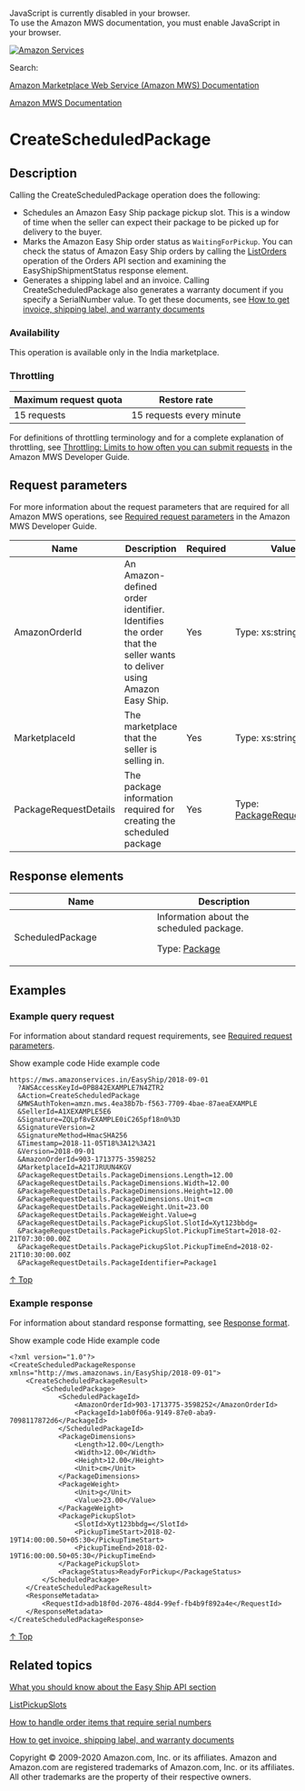 <div id="MWSDX_noscript">

JavaScript is currently disabled in your browser.  
To use the Amazon MWS documentation, you must enable JavaScript in your
browser.

</div>

<div id="MWSDX_divtop">

[![Amazon
Services](https://images-na.ssl-images-amazon.com/images/G/08/mwsportal/fr_FR/amazonservices.gif "Amazon Services")](http://services.amazon.fr)

<div id="MWSDX_search">

<span id="MWSDX_searchlbl">Search:</span>

</div>

  
<span id="MWSDX_titlebar">[Amazon Marketplace Web Service (Amazon MWS)
Documentation](https://developer.amazonservices.fr/gp/mws/docs.html)</span>

</div>

<div id="MWSDX_divbottom">

<div id="MWSDX_divleft">

<div id="MWSDX_toc">

</div>

</div>

<div id="MWSDX_divright">

<div id="MWSDX_content">

<span id="MWSDX_breadcrumbs">[Amazon MWS
Documentation](https://developer.amazonservices.fr/gp/mws/docs.html)</span>

<div id="EasyShip_CreateScheduledPackage" class="nested0">

# CreateScheduledPackage

<div id="Description" class="topic concept nested1">

## Description

<div class="body conbody">

Calling the <span class="keyword apiname">CreateScheduledPackage</span>
operation does the following:

-   Schedules an <span class="ph">Amazon Easy Ship</span> package pickup
    slot. This is a window of time when the seller can expect their
    package to be picked up for delivery to the buyer.
-   Marks the <span class="ph">Amazon Easy Ship</span> order status as
    `WaitingForPickup`. You can check the status of <span
    class="ph">Amazon Easy Ship</span> orders by calling the
    <a href="../orders-2013-09-01/Orders_ListOrders.md" class="xref">ListOrders</a>
    operation of the Orders API section and examining the <span
    class="keyword parmname">EasyShipShipmentStatus</span> response
    element.
-   Generates a shipping label and an invoice. Calling <span
    class="keyword apiname">CreateScheduledPackage</span> also generates
    a warranty document if you specify a <span
    class="keyword parmname">SerialNumber</span> value. To get these
    documents, see
    <a href="../easy_ship/EasyShip_HowToGetEasyShipDocs.md" class="xref">How to get invoice, shipping label, and warranty documents</a>

<div class="section">

### Availability

This operation is available only in the India marketplace.

</div>

<div class="section">

### Throttling

<div class="p">

<div class="tablenoborder">

| Maximum request quota | Restore rate             |
|-----------------------|--------------------------|
| 15 requests           | 15 requests every minute |

</div>

<span class="ph">For definitions of throttling terminology and for a
complete explanation of throttling, see
<a href="../dev_guide/DG_Throttling.md" class="xref">Throttling: Limits to how often you can submit requests</a>
in the <span class="ph">Amazon MWS Developer Guide</span>.</span>

</div>

</div>

</div>

</div>

<div id="RequestParameters" class="topic reference nested1">

## Request parameters

<div class="body refbody">

<div class="section">

<span class="ph">For more information about the request parameters that
are required for all <span class="ph">Amazon MWS</span> operations, see
<span
class="ph"><a href="../dev_guide/DG_RequiredRequestParameters.md" class="xref">Required request parameters</a></span>
in the <span class="ph">Amazon MWS Developer Guide</span>.</span>

<div class="tablenoborder">

| Name                                                        | Description                                                                                                                                                       | Required | Values                                                                                                                                             |
|-------------------------------------------------------------|-------------------------------------------------------------------------------------------------------------------------------------------------------------------|----------|----------------------------------------------------------------------------------------------------------------------------------------------------|
| <span class="keyword parmname">AmazonOrderId</span>         | <span class="ph">An Amazon-defined order identifier. Identifies the order that the seller wants to deliver using <span class="ph">Amazon Easy Ship</span>.</span> | Yes      | <span class="ph">Type: xs:string</span>                                                                                                            |
| <span class="keyword parmname">MarketplaceId</span>         | The marketplace that the seller is selling in.                                                                                                                    | Yes      | <span class="ph">Type: xs:string</span>                                                                                                            |
| <span class="keyword parmname">PackageRequestDetails</span> | The package information required for creating the scheduled package                                                                                               | Yes      | Type: <a href="EasyShip_Datatypes.md#PackageRequestDetails" class="xref" title="Information for scheduling a package.">PackageRequestDetails</a> |

</div>

</div>

</div>

</div>

<div id="ResponseElements" class="topic reference nested1">

## Response elements

<div class="body refbody">

<div class="tablenoborder">

<table id="ResponseElements__ResponseElementsTable" class="table" data-cellpadding="4" data-cellspacing="0" data-summary="" data-frame="border" data-border="1" data-rules="all">
<colgroup>
<col style="width: 50%" />
<col style="width: 50%" />
</colgroup>
<thead class="thead" data-align="left">
<tr class="header row">
<th id="d11872e306" class="entry" data-valign="top">Name</th>
<th id="d11872e309" class="entry" data-valign="top">Description</th>
</tr>
</thead>
<tbody class="tbody">
<tr class="odd row">
<td class="entry" data-valign="top" headers="d11872e306 "><span class="keyword parmname">ScheduledPackage</span></td>
<td class="entry" data-valign="top" headers="d11872e309 ">Information about the scheduled package.
<p>Type: <a href="EasyShip_Datatypes.md#Package" class="xref" title="Information about a scheduled package.">Package</a></p></td>
</tr>
</tbody>
</table>

</div>

</div>

</div>

<div id="Examples" class="topic reference nested1">

## Examples

<div class="body refbody">

<div class="section">

### Example query request

<span class="ph">For information about standard request requirements,
see
<a href="../dev_guide/DG_RequiredRequestParameters.md" class="xref">Required request parameters</a>.</span>

<span class="ph expander"> <span class="keyword parmname xshow">Show
example code</span> <span class="keyword parmname xhide">Hide example
code</span> </span>

<div class="sectiondiv content">

``` pre
https://mws.amazonservices.in/EasyShip/2018-09-01
  ?AWSAccessKeyId=0PB842EXAMPLE7N4ZTR2
  &Action=CreateScheduledPackage
  &MWSAuthToken=amzn.mws.4ea38b7b-f563-7709-4bae-87aeaEXAMPLE
  &SellerId=A1XEXAMPLE5E6
  &Signature=ZQLpf8vEXAMPLE0iC265pf18n0%3D
  &SignatureVersion=2
  &SignatureMethod=HmacSHA256
  &Timestamp=2018-11-05T18%3A12%3A21
  &Version=2018-09-01
  &AmazonOrderId=903-1713775-3598252
  &MarketplaceId=A21TJRUUN4KGV
  &PackageRequestDetails.PackageDimensions.Length=12.00
  &PackageRequestDetails.PackageDimensions.Width=12.00
  &PackageRequestDetails.PackageDimensions.Height=12.00
  &PackageRequestDetails.PackageDimensions.Unit=cm
  &PackageRequestDetails.PackageWeight.Unit=23.00
  &PackageRequestDetails.PackageWeight.Value=g
  &PackageRequestDetails.PackagePickupSlot.SlotId=Xyt123bbdg=
  &PackageRequestDetails.PackagePickupSlot.PickupTimeStart=2018-02-21T07:30:00.00Z
  &PackageRequestDetails.PackagePickupSlot.PickupTimeEnd=2018-02-21T10:30:00.00Z
  &PackageRequestDetails.PackageIdentifier=Package1
```

<a href="#Examples" class="xref">↑ Top</a>

</div>

</div>

<div class="section">

### Example response

<span class="ph">For information about standard response formatting, see
<a href="../dev_guide/DG_ResponseFormat.md" class="xref">Response format</a>.</span>

<span class="ph expander"> <span class="keyword parmname xshow">Show
example code</span> <span class="keyword parmname xhide">Hide example
code</span> </span>

<div class="sectiondiv content">

``` pre
<?xml version="1.0"?>
<CreateScheduledPackageResponse xmlns="http://mws.amazonaws.in/EasyShip/2018-09-01">
    <CreateScheduledPackageResult>
        <ScheduledPackage>
            <ScheduledPackageId>
                <AmazonOrderId>903-1713775-3598252</AmazonOrderId>
                <PackageId>1ab0f06a-9149-87e0-aba9-7098117872d6</PackageId>
            </ScheduledPackageId>
            <PackageDimensions>
                <Length>12.00</Length>
                <Width>12.00</Width>
                <Height>12.00</Height>
                <Unit>cm</Unit>
            </PackageDimensions>
            <PackageWeight>
                <Unit>g</Unit>
                <Value>23.00</Value>
            </PackageWeight>
            <PackagePickupSlot>
                <SlotId>Xyt123bbdg=</SlotId>
                <PickupTimeStart>2018-02-19T14:00:00.50+05:30</PickupTimeStart>
                <PickupTimeEnd>2018-02-19T16:00:00.50+05:30</PickupTimeEnd>
            </PackagePickupSlot>
            <PackageStatus>ReadyForPickup</PackageStatus>
        </ScheduledPackage>
    </CreateScheduledPackageResult>
    <ResponseMetadata>
        <RequestId>adb18f0d-2076-48d4-99ef-fb4b9f892a4e</RequestId>
    </ResponseMetadata>
</CreateScheduledPackageResponse>
```

<a href="#Examples" class="xref">↑ Top</a>

</div>

</div>

</div>

</div>

<div id="RelatedTopics" class="topic nested1">

## Related topics

<div class="body">

<a href="EasyShip_Overview.md" class="xref">What you should know about the Easy Ship API section</a>

<a href="EasyShip_ListPickupSlots.md" class="xref">ListPickupSlots</a>

<a href="EasyShip_HowToHandleSerialNumbers.md" class="xref">How to handle order items that require serial numbers</a>

<a href="../easy_ship/EasyShip_HowToGetEasyShipDocs.md" class="xref">How to get invoice, shipping label, and warranty documents</a>

</div>

</div>

</div>

<div id="MWSDX_footer">

Copyright © 2009-2020 Amazon.com, Inc. or its affiliates. Amazon and
Amazon.com are registered trademarks of Amazon.com, Inc. or its
affiliates. All other trademarks are the property of their respective
owners.

</div>

</div>

</div>

<div style="clear: both;">

</div>

</div>
